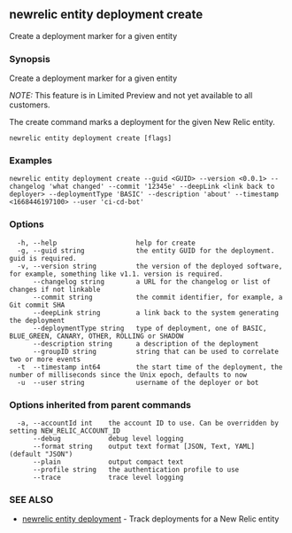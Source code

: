 ## newrelic entity deployment create

Create a deployment marker for a given entity

### Synopsis

Create a deployment marker for a given entity

*NOTE:* This feature is in Limited Preview and not yet available to all customers.

The create command marks a deployment for the given New Relic entity.


```
newrelic entity deployment create [flags]
```

### Examples

```
newrelic entity deployment create --guid <GUID> --version <0.0.1> --changelog 'what changed' --commit '12345e' --deepLink <link back to deployer> --deploymentType 'BASIC' --description 'about' --timestamp <1668446197100> --user 'ci-cd-bot'
```

### Options

```
  -h, --help                    help for create
  -g, --guid string             the entity GUID for the deployment. guid is required.
  -v, --version string          the version of the deployed software, for example, something like v1.1. version is required.
      --changelog string        a URL for the changelog or list of changes if not linkable
      --commit string           the commit identifier, for example, a Git commit SHA
      --deepLink string         a link back to the system generating the deployment
      --deploymentType string   type of deployment, one of BASIC, BLUE_GREEN, CANARY, OTHER, ROLLING or SHADOW
      --description string      a description of the deployment
      --groupID string          string that can be used to correlate two or more events
  -t  --timestamp int64         the start time of the deployment, the number of milliseconds since the Unix epoch, defaults to now       
  -u  --user string             username of the deployer or bot
```

### Options inherited from parent commands

```
  -a, --accountId int    the account ID to use. Can be overridden by setting NEW_RELIC_ACCOUNT_ID
      --debug            debug level logging
      --format string    output text format [JSON, Text, YAML] (default "JSON")
      --plain            output compact text
      --profile string   the authentication profile to use
      --trace            trace level logging
```

### SEE ALSO

* [newrelic entity deployment](newrelic_entity_deployment.md) - Track deployments for a New Relic entity 
